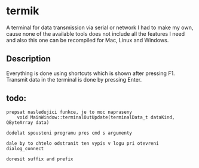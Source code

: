 # termik
A terminal for data transmission via serial or network
I had to make my own, cause none of the available tools does not include all the features I need and also this one can be recompiled for Mac, Linux and Windows.

## Description
Everything is done using shortcuts which is shown after pressing F1.
Transmit data in the terminal is done by pressing Enter.


## todo:

    prepsat nasledujici funkce, je to moc napraseny
        void MainWindow::terminalOutUpdate(terminalData_t dataKind, QByteArray data)
        
    dodelat spousteni programu pres cmd s argumenty

    dale by to chtelo odstranit ten vypis v logu pri otevreni dialog_connect

    doresit suffix and prefix